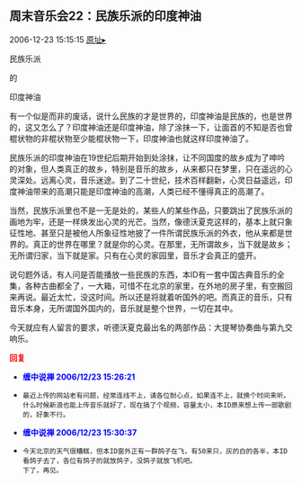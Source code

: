 ## 周末音乐会22：民族乐派的印度神油
2006-12-23 15:15:15
[原址▸](http://www.fxgan.com/chan_time/2006_07_12/400.htm)


民族乐派

的

印度神油

有一个似是而非的废话，说什么民族的才是世界的，印度神油是民族的，也是世界的，这又怎么了？印度神油还是印度神油，除了涂抹一下，让面首的不知是否也曾棍状物的非棍状物至少能棍状物一下，印度神油也就这样印度神油了。

民族乐派的印度神油在19世纪后期开始到处涂抹，让不同国度的故乡成为了呻吟的对象，但人类真正的故乡，特别是音乐的故乡，从来都只在梦里，只在遥远的心灵深处。远离心灵，音乐迷途。到了二十世纪，技术百样翻新，心灵日益遥远，印度神油带来的高潮只能是印度神油的高潮，人类已经不懂得真正的高潮了。

当然，民族乐派里也不是一无是处的，某些人的某些作品，只要跳出了民族乐派的画地为牢，还是一样焕发出心灵的光芒。当然，像德沃夏克这样的，基本上就只象征性地、甚至只是被他人所象征性地披了一件所谓民族乐派的外衣，他从来都是世界的。真正的世界在哪里？就是你的心灵。在那里，无所谓故乡，当下就是故乡；无所谓归家，当下就是家。只有在心灵的家园里，音乐才会真正的盛开。

说句题外话，有人问是否能播放一些民族的东西，本ID有一套中国古典音乐的全集，各种古曲都全了，一大箱，可惜不在北京的家里，在外地的房子里，有空搬回来再说。最近太忙，没这时间。所以还是将就着听国外的吧。而真正的音乐，只有音乐本身，无所谓国外国内的，音乐就是整个世界，一切在其中。

今天就应有人留言的要求，听德沃夏克最出名的两部作品：大提琴协奏曲与第九交响乐。




**<font color='red'>回复</font>**


- **<font color='blue'>缠中说禅 2006/12/23 15:26:21</font>**
- ```
  最近上传的网站老有问题，经常连线不上，请各位耐心点，如果连不上，就换个时间来听。
  什么时候新浪也能上传音乐就好了，现在搞了个视频，容量太小，本ID原来想上传一部歌剧的，好象不行。
  ```
- **<font color='blue'>缠中说禅 2006/12/23 15:30:37</font>**
- ```
  今天北京的天气很糟糕，但本ID窗外正有一群鸽子在飞，有50来只，灰的白的各半，本ID看鸽子去了，各位有鸽子的就放鸽子，没鸽子就放飞机吧。
  下了，再见。
  ```
